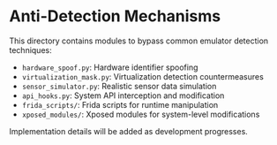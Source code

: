 # Anti-Detection Mechanisms

This directory contains modules to bypass common emulator detection techniques:

- `hardware_spoof.py`: Hardware identifier spoofing
- `virtualization_mask.py`: Virtualization detection countermeasures
- `sensor_simulator.py`: Realistic sensor data simulation
- `api_hooks.py`: System API interception and modification
- `frida_scripts/`: Frida scripts for runtime manipulation
- `xposed_modules/`: Xposed modules for system-level modifications

Implementation details will be added as development progresses.